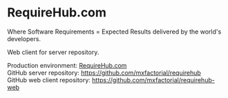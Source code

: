 # RequireHub.com  
Where Software Requirements = Expected Results delivered by the world's developers.   

Web client for server repository.  

Production environment: [RequireHub.com](http://requirehub.com/)  
GitHub server repository: https://github.com/mxfactorial/requirehub  
GitHub web client repository: https://github.com/mxfactorial/requirehub-web  
